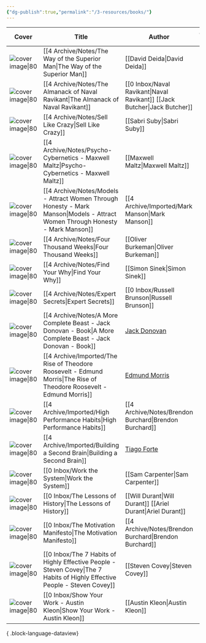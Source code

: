 ```yaml
---
{"dg-publish":true,"permalink":"/3-resources/books/"}
---
```



| Cover                                                                                                               | Title                                                                                                                             | Author                                                    | choice(read, "📖", "📘") |
| ------------------------------------------------------------------------------------------------------------------- | --------------------------------------------------------------------------------------------------------------------------------- | --------------------------------------------------------- | ------------------------ |
| ![cover image\|80](https://nienormaal.s3.eu-central-1.wasabisys.com/public/the-way-of-the-superior-man.jpg)         | [[4 Archive/Notes/The Way of the Superior Man\|The Way of the Superior Man]]                                                   | [[David Deida\|David Deida]]                              | 📖                       |
| ![cover image\|80](https://nienormaal.s3.eu-central-1.wasabisys.com/public/naval-almanack-cover.jpg)                | [[4 Archive/Notes/The Almanack of Naval Ravikant\|The Almanack of Naval Ravikant]]                                             | [[0 Inbox/Naval Ravikant\|Naval Ravikant]] [[Jack Butcher\|Jack Butcher]]                       | 📖                       |
| ![cover image\|80](https://nienormaal.s3.eu-central-1.wasabisys.com/public/sell-like-crazy.jpg)                     | [[4 Archive/Notes/Sell Like Crazy\|Sell Like Crazy]]                                                                           | [[Sabri Suby\|Sabri Suby]]                                | 📖                       |
| ![cover image\|80](https://nienormaal.s3.eu-central-1.wasabisys.com/public/psycho-cybernetics-cover.jpg)            | [[4 Archive/Notes/Psycho-Cybernetics - Maxwell Maltz\|Psycho-Cybernetics - Maxwell Maltz]]                                     | [[Maxwell Maltz\|Maxwell Maltz]]                          | 📖                       |
| ![cover image\|80](https://nienormaal.s3.eu-central-1.wasabisys.com/public/models-mark-manson-cover.jpg)            | [[4 Archive/Notes/Models - Attract Women Through Honesty - Mark Manson\|Models - Attract Women Through Honesty - Mark Manson]] | [[4 Archive/Imported/Mark Manson\|Mark Manson]]        | 📖                       |
| ![cover image\|80](https://nienormaal.s3.eu-central-1.wasabisys.com/public/four-thousand-weeks.jpg)                 | [[4 Archive/Notes/Four Thousand Weeks\|Four Thousand Weeks]]                                                                   | [[Oliver Burkeman\|Oliver Burkeman]]                      | 📖                       |
| ![cover image\|80](https://nienormaal.s3.eu-central-1.wasabisys.com/public/find-your-why.jpg)                       | [[4 Archive/Notes/Find Your Why\|Find Your Why]]                                                                               | [[Simon Sinek\|Simon Sinek]]                              | 📖                       |
| ![cover image\|80](https://nienormaal.s3.eu-central-1.wasabisys.com/public/expert-secrets-cover.jpg)                | [[4 Archive/Notes/Expert Secrets\|Expert Secrets]]                                                                             | [[0 Inbox/Russell Brunson\|Russell Brunson]]           | 📖                       |
| ![cover image\|80](https://nienormaal.s3.eu-central-1.wasabisys.com/public/a-more-complete-beast.jpg)               | [[4 Archive/Notes/A More Complete Beast - Jack Donovan - Book\|A More Complete Beast - Jack Donovan - Book]]                   | [Jack Donovan](20220312093136-jack_donovan.md)            | 📖                       |
| ![cover image\|80](https://images-na.ssl-images-amazon.com/images/I/51-tD6sUbPL._SL200_.jpg)                        | [[4 Archive/Imported/The Rise of Theodore Roosevelt - Edmund Morris\|The Rise of Theodore Roosevelt - Edmund Morris]]          | [Edmund Morris](Edmund_Morris.md)                         | 📘                       |
| ![cover image\|80](https://nienormaal.s3.eu-central-1.wasabisys.com/public/high-performance-habits.jpg)             | [[4 Archive/Imported/High Performance Habits\|High Performance Habits]]                                                        | [[4 Archive/Notes/Brendon Burchard\|Brendon Burchard]] | 📖                       |
| ![cover image\|80](https://nienormaal.s3.eu-central-1.wasabisys.com/public/basb-book.jpg)                           | [[4 Archive/Imported/Building a Second Brain\|Building a Second Brain]]                                                        | [Tiago Forte](Tiago%20Forte.md)                           | 📖                       |
| ![cover image\|80](https://nienormaal.s3.eu-central-1.wasabisys.com/public/work-the-system-cover.jpg)               | [[0 Inbox/Work the System\|Work the System]]                                                                                   | [[Sam Carpenter\|Sam Carpenter]]                          | 📖                       |
| ![cover image\|80](https://nienormaal.s3.eu-central-1.wasabisys.com/public/the-lessons-of-history-book.jpg)         | [[0 Inbox/The Lessons of History\|The Lessons of History]]                                                                     | [[Will Durant\|Will Durant]] [[Ariel Durant\|Ariel Durant]]                          | 📖                       |
| ![cover image\|80](https://nienormaal.s3.eu-central-1.wasabisys.com/public/the-motivation-manifesto.jpg)            | [[0 Inbox/The Motivation Manifesto\|The Motivation Manifesto]]                                                                 | [[4 Archive/Notes/Brendon Burchard\|Brendon Burchard]] | 📖                       |
| ![cover image\|80](https://nienormaal.s3.eu-central-1.wasabisys.com/public/covey-habits-cover.jpg)                  | [[0 Inbox/The 7 Habits of Highly Effective People - Steven Covey\|The 7 Habits of Highly Effective People - Steven Covey]]     | [[Steven Covey\|Steven Covey]]                            | 📘                       |
| ![cover image\|80](https://images-eu.ssl-images-amazon.com/images/I/51N%2BBa1mYOL._SX218_BO1,204,203,200_QL40_.jpg) | [[0 Inbox/Show Your Work - Austin Kleon\|Show Your Work - Austin Kleon]]                                                       | [[Austin Kleon\|Austin Kleon]]                            | 📘                       |

{ .block-language-dataview}
